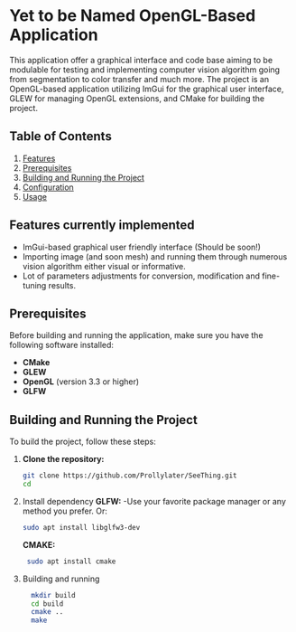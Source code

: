 # Yet to be Named OpenGL-Based Application

This application offer a graphical interface and code base aiming to be modulable for testing and implementing computer vision algorithm going from segmentation to color transfer and much more.
The project is an OpenGL-based application utilizing ImGui for the graphical user interface, GLEW for managing OpenGL extensions, and CMake for building the project.

## Table of Contents
1. [Features](#features)
2. [Prerequisites](#prerequisites)
3. [Building and Running the Project](#building-and-running-the-project)
4. [Configuration](#configuration)
5. [Usage](#usage)

## Features currently implemented 
- ImGui-based graphical user friendly interface (Should be soon!)
- Importing image (and soon mesh) and running them through numerous vision algorithm either visual or informative.
- Lot of parameters adjustments for conversion, modification and fine-tuning results.

## Prerequisites

Before building and running the application, make sure you have the following software installed:
- **CMake** 
- **GLEW** 
- **OpenGL** (version 3.3 or higher)
- **GLFW** 

## Building and Running the Project

To build the project, follow these steps:

1. **Clone the repository:**
   ```bash
   git clone https://github.com/Prollylater/SeeThing.git
   cd
2. Install dependency
   **GLFW:**
   -Use your favorite package manager or any method you prefer. Or:
     ```bash
     sudo apt install libglfw3-dev
     ```
   **CMAKE:**
     ```bash
      sudo apt install cmake
     ```
3. Building and running
    ```bash
      mkdir build
      cd build
      cmake ..
      make
    ```

